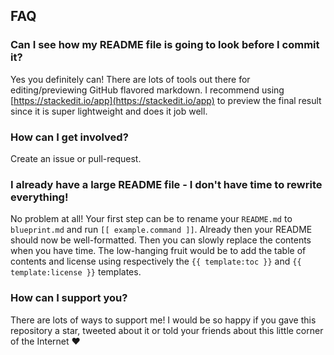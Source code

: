## FAQ

### Can I see how my README file is going to look before I commit it?

Yes you definitely can! There are lots of tools out there for editing/previewing GitHub flavored markdown. I recommend using [https://stackedit.io/app](https://stackedit.io/app) to preview the final result since it is super lightweight and does it job well.

### How can I get involved?

Create an issue or pull-request.

### I already have a large README file - I don't have time to rewrite everything!

No problem at all! Your first step can be to rename your `README.md` to `blueprint.md` and run `[[ example.command ]]`. Already then your README should now be well-formatted. Then you can slowly replace the contents when you have time. The low-hanging fruit would be to add the table of contents and license using respectively the `{{ template:toc }}` and `{{ template:license }}` templates.

### How can I support you?

There are lots of ways to support me! I would be so happy if you gave this repository a star, tweeted about it or told your friends about this little corner of the Internet ❤️
